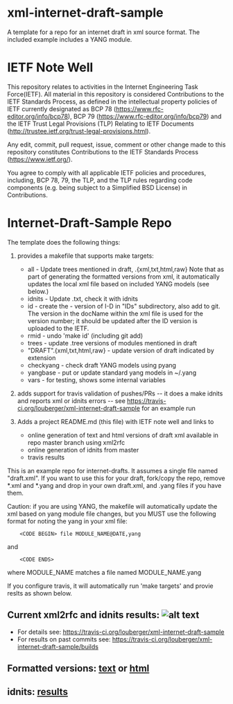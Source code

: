 # xml-internet-draft-sample
A template for a repo for an internet draft in xml source format.  The included example includes a YANG module.

# IETF Note Well
This repository relates to activities in the Internet Engineering Task
Force(IETF). All material in this repository is considered Contributions
to the IETF Standards Process, as defined in the intellectual property
policies of IETF currently designated as BCP 78
(https://www.rfc-editor.org/info/bcp78), BCP 79
(https://www.rfc-editor.org/info/bcp79) and the IETF Trust Legal
Provisions (TLP) Relating to IETF Documents
(http://trustee.ietf.org/trust-legal-provisions.html).

Any edit, commit, pull request, issue, comment or other change made to this
repository constitutes Contributions to the IETF Standards Process
(https://www.ietf.org/).

You agree to comply with all applicable IETF policies and procedures,
including, BCP 78, 79, the TLP, and the TLP rules regarding code
components (e.g. being subject to a Simplified BSD License) in
Contributions.

# Internet-Draft-Sample Repo

The template does the following things:

1. provides a makefile that supports make targets:
   - all	- Update trees mentioned in draft, <DRAFT>.{xml,txt,html,raw}
     Note that as part of generating the formatted versions from xml, it
     automatically updates the local xml file based on included YANG
     models (see below.)
   - idnits - Update <DRAFT>.txt, check it with idnits
   - id	- create the -<rev> version of I-D in "IDs" subdirectory,
     also add to git. The version in the docName within
     the xml file is used for the version number; it should be updated
     after the ID version is uploaded to the IETF.
   - rmid	- undo 'make id' (including git add)
   - trees	- update .tree versions of modules mentioned in draft
   - "DRAFT".{xml,txt,html,raw} - update version of draft indicated by extension
   - checkyang	- check draft YANG models using pyang
   - yangbase	- put or update standard yang models in ~/.yang
   - vars 	- for testing, shows some internal variables

2. adds support for travis validation of pushes/PRs -- it does a make
   idnits and reports xml or idnits errors -- see
   https://travis-ci.org/louberger/xml-internet-draft-sample for an
   example run

3. Adds a project README.md (this file) with IETF note well and links to
   - online generation of text and html versions of
     draft xml available in repo master branch using xml2rfc
   - online generation of idnits from master
   - travis results

This is an example repo for internet-drafts.  It assumes a single file named "draft<whatever>.xml".  If you want to use this for your draft, fork/copy the repo, remove *.xml and *.yang and drop in your own draft<XXX>.xml, and .yang files if you have them.

Caution: if you are using YANG, the makefile will automatically update the xml based on yang module file changes, but you MUST use the following format for noting the yang in your xml file:
```
    <CODE BEGIN> file MODULE_NAME@DATE,yang
```
and
```
    <CODE ENDS>
```
where MODULE_NAME matches a file named MODULE_NAME.yang

If you configure travis, it will automatically run 'make targets' and provie reslts as shown below.  

## Current xml2rfc and idnits results: ![alt text](https://api.travis-ci.org/louberger/xml-internet-draft-sample.svg?branch=master)
* For details see: https://travis-ci.org/louberger/xml-internet-draft-sample
* For results on past commits see: https://travis-ci.org/louberger/xml-internet-draft-sample/builds

## Formatted versions: [text](https://xml2rfc.tools.ietf.org/cgi-bin/xml2rfc.cgi?url=https://raw.githubusercontent.com/louberger/xml-internet-draft-sample/master/draft-berger-xml-sample-repo.xml) or  [html](https://xml2rfc.tools.ietf.org/cgi-bin/xml2rfc.cgi?url=https://raw.githubusercontent.com/louberger/xml-internet-draft-sample/master/draft-berger-xml-sample-repo.xml&modeAsFormat=html%2Fascii)

## idnits: [results](https://tools.ietf.org/idnits?url=https://xml2rfc.tools.ietf.org/cgi-bin/xml2rfc.cgi?url=https://raw.githubusercontent.com/louberger/xml-internet-draft-sample/master/draft-berger-xml-sample-repo.xml&modeAsFormat=html%2Fascii)
